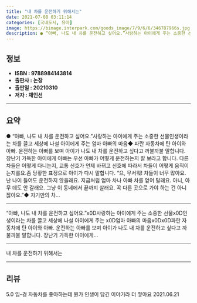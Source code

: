 ```yaml
---
title: "내 차를 운전하기 위해서는"
date: 2021-07-08 03:11:14
categories: [국내도서, 유아]
image: https://bimage.interpark.com/goods_image/7/9/6/6/346787966s.jpg
description: ● “아빠, 나도 내 차를 운전하고 싶어요.”사랑하는 아이에게 주는 소중한 선물인생이라는 차를 끌고 세상에 나설 아이에게 주는 엄마 아빠의 마음◆ 파란 자동차에 탄 아이와 아빠. 운전하는 아빠를 보며 아이가 나도 내 차를 운전하고 싶다고 까불까불 말합니다. 장난기 가득한 아이에게 아빠
---
```


## **정보**

- **ISBN : 9788984143814**
- **출판사 : 논장**
- **출판일 : 20210310**
- **저자 : 채인선**

------



## **요약**

●  “아빠, 나도 내 차를 운전하고 싶어요.”사랑하는 아이에게 주는 소중한 선물인생이라는 차를 끌고 세상에 나설 아이에게 주는 엄마 아빠의 마음◆ 파란 자동차에 탄 아이와 아빠. 운전하는 아빠를 보며 아이가 나도 내 차를 운전하고 싶다고 까불까불 말합니다. 장난기 가득한 아이에게 아빠는 우선 아빠가 어떻게 운전하는지 잘 보라고 합니다. 다른 차들은 어떻게 다니는지, 교통 신호가 언제 바뀌고 신호에 따라서 차들이 어떻게 움직이는지를요.좀 당황한 표정으로 아이가 다시 말합니다. “으, 무서워! 차들이 너무 많아요. 난 나이 들어도 운전하지 않을래요. 지금처럼 엄마 차나 아빠 차를 얻어 탈래요. 아니, 아무 데도 안 갈래요. 그냥 이 동네에서 끝까지 살래요. 꼭 다른 곳으로 가야 하는 건 아니잖아요.”◆ 자기만의 차...

------

“아빠, 나도 내 차를 운전하고 싶어요.”x0D사랑하는 아이에게 주는 소중한 선물x0D인생이라는 차를 끌고 세상에 나설 아이에게 주는 x0D엄마 아빠의 마음x0Dx0D파란 자동차에 탄 아이와 아빠. 운전하는 아빠를 보며 아이가 나도 내 차를 운전하고 싶다고 까불까불 말합니다. 장난기 가득한 아이에게... 

------


내 차를 운전하기 위해서는 

------


## **리뷰** 

5.0 임-경 자동차를 좋아하는데 뭔가 인생이 담긴 이야기라 더 젛아요 2021.06.21 <br/>